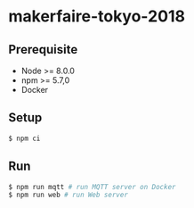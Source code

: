 # makerfaire-tokyo-2018

## Prerequisite

- Node >= 8.0.0
- npm >= 5.7,0
- Docker

## Setup

```sh
$ npm ci
```

## Run

```sh
$ npm run mqtt # run MQTT server on Docker
$ npm run web # run Web server
```